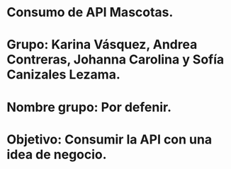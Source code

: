 # Consumo de API Mascotas.
# Grupo: Karina Vásquez, Andrea Contreras, Johanna Carolina y Sofía Canizales Lezama.
# Nombre grupo: Por defenir.
# Objetivo: Consumir la API con una idea de negocio.

